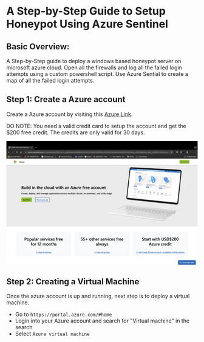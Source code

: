 # A Step-by-Step Guide to Setup Honeypot Using Azure Sentinel

## Basic Overview:

A Step-by-Step guide to deploy a windows based honeypot server on microsoft azure cloud. Open all the firewalls and log all the failed login attempts using a custom powershell script. Use Azure Sential to create a map of all the failed login attempts.


## Step 1: Create a Azure account

Create a Azure account by visiting this [Azure Link](https://azure.microsoft.com/en-ca/free/search/?ef_id=_k_CjwKCAjw5ImwBhBtEiwAFHDZx5oI3jzvCW0aB-60E-an_0h9v9VlFNKXgP2E2CuI_1HxantKOOxLvhoCqWsQAvD_BwE_k_&OCID=AIDcmmqz3gd78m_SEM__k_CjwKCAjw5ImwBhBtEiwAFHDZx5oI3jzvCW0aB-60E-an_0h9v9VlFNKXgP2E2CuI_1HxantKOOxLvhoCqWsQAvD_BwE_k_&gad_source=1&gclid=CjwKCAjw5ImwBhBtEiwAFHDZx5oI3jzvCW0aB-60E-an_0h9v9VlFNKXgP2E2CuI_1HxantKOOxLvhoCqWsQAvD_BwE).

DO NOTE: You need a valid credit card to setup the account and get the $200 free credit. The credits are only valid for 30 days.

![1711475194853](image/guide/1711475194853.png)

## Step 2: Creating a Virtual Machine

Once the azure account is up and running, next step is to deploy a virtual machine.

* Go to `https://portal.azure.com/#home`
* Login into your Azure account and search for "Virtual machine" in the search
* Select `Azure virtual machine`
